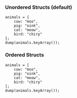 ### Unordered Structs (default)

```luceescript+trycf
animals = {
	cow: "moo",
	pig: "oink",
	cat: "meow",
	bird: "chirp"
};
dump(animals.keyArray());
```

### Ordered Structs

```luceescript+trycf
animals = [
	cow: "moo",
	pig: "oink",
	cat: "meow",
	bird: "chirp"
];
dump(animals.keyArray());
```
